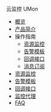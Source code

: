 <div class="sidebar_title icon__umon"> 云监控 UMon</div>

* [概览](/umon/README)
* [产品简介](/umon/intro)
* 操作指南
    * [资源监控](/umon/guide/resource)
    * [告警模板](/umon/guide/template)
    * [回调接口](/umon/guide/webhook)
    * [消息订阅](/umon/guide/message)
* [资源监控](/umon/resource)
* [告警模板](/umon/template)
* [回调接口](/umon/webhook)
* [监控代理](/umon/agent)
* [FAQ](/umon/faq)














    
   
   
    
        
